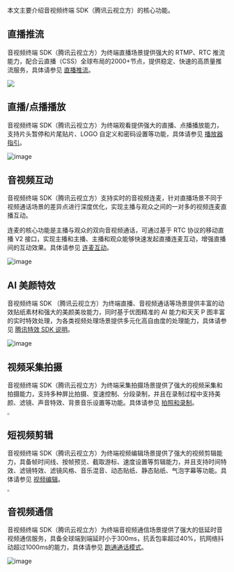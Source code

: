 本文主要介绍音视频终端 SDK（腾讯云视立方）的核心功能。

## 直播推流
音视频终端 SDK（腾讯云视立方）为终端直播场景提供强大的 RTMP、RTC 推流能力，配合云直播（CSS）全球布局的2000+节点，提供稳定、快速的高质量推流服务，具体请参见 [直播推流](https://cloud.tencent.com/document/product/1449/56994)。

![](https://main.qcloudimg.com/raw/4bfc23b9512c7bb9f9cbd6d841d5395f.png)

## 直播/点播播放
音视频终端 SDK（腾讯云视立方）为终端观看提供强大的直播、点播播放能力，支持片头暂停和片尾贴片、LOGO 自定义和密码设置等功能，具体请参见 [播放器指引](https://cloud.tencent.com/document/product/1449/57077)。

![image](https://main.qcloudimg.com/raw/8d8632a609be6de7db28a9892efe56b9.png)

## 音视频互动
音视频终端 SDK（腾讯云视立方）支持实时的音视频连麦，针对直播场景不同于视频通话场景的差异点进行深度优化，实现主播与观众之间的一对多的视频连麦直播互动。

连麦的核心功能是主播与观众的双向音视频通话，可通过基于 RTC  协议的移动直播 V2 接口，实现主播和主播、主播和观众能够快速发起直播连麦互动，增强直播间的互动效果。具体请参见 [连麦互动](https://cloud.tencent.com/document/product/1449/57103)。

![image](https://main.qcloudimg.com/raw/e2122942e8486014978f84a72434296f.png)

## AI 美颜特效
音视频终端 SDK （腾讯云视立方）为终端直播、音视频通话等场景提供丰富的动效贴纸素材和强大的美颜美妆能力，同时基于优图精准的 AI 能力和天天 P 图丰富的实时特效处理，为各类视频处理场景提供多元化高自由度的处理能力，具体请参见 [腾讯特效 SDK 说明](https://cloud.tencent.com/document/product/1449/57132)。

![image](https://main.qcloudimg.com/raw/11e57f3f9162aff6f2ce3e8ae668086f.png)

## 视频采集拍摄
音视频终端 SDK（腾讯云视立方）为终端采集拍摄场景提供了强大的视频采集和拍摄能力，支持多种屏比拍摄、变速控制、分段录制，并且在录制过程中支持美颜、滤镜、声音特效、背景音乐设置等功能。具体请参见 [拍照和录制](https://cloud.tencent.com/document/product/1449/57026)。

<img src="https://main.qcloudimg.com/raw/a3a0ed57cd9d5051ebd363de9dc33887.gif" style="zoom:33%;" />

## 短视频剪辑
音视频终端 SDK（腾讯云视立方）为终端视频编辑场景提供了强大的视频剪辑能力，具备帧时间线、按帧预览、截取游标、速度设置等剪辑能力，并且支持时间特效、滤镜特效、滤镜风格、音乐混音、动态贴纸、静态贴纸、气泡字幕等功能。具体请参见 [视频编辑](https://cloud.tencent.com/document/product/1449/57040)。

<img src="https://main.qcloudimg.com/raw/9df1e925909a264b5c9e362b12a2b4a2.gif" style="zoom:33%;" />

## 音视频通信
音视频终端 SDK（腾讯云视立方）为终端音视频通信场景提供了强大的低延时音视频通信服务，具备全球端到端延时小于300ms，抗丢包率超过40%，抗网络抖动超过1000ms的能力，具体请参见 [跑通通话模式](https://cloud.tencent.com/document/product/1449/57106)。

![image](https://main.qcloudimg.com/raw/15a6549e052f1df2fe2dd8373cb62a08.png)
